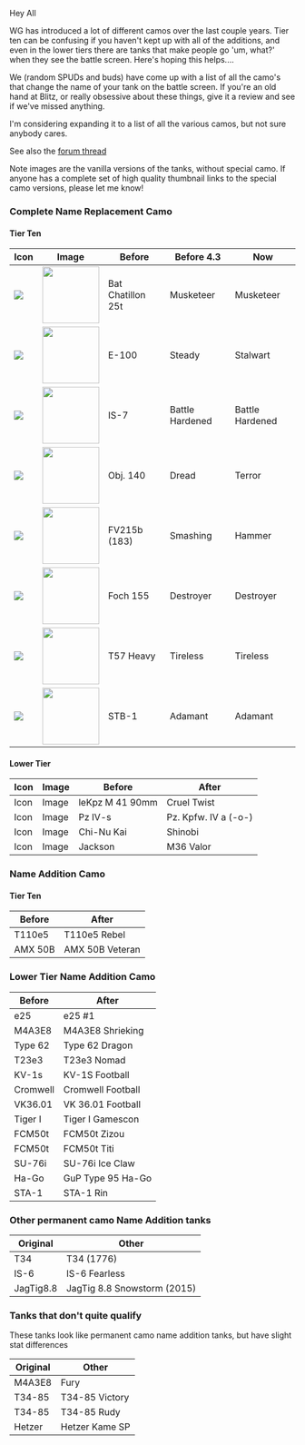 Hey All

WG has introduced a lot of different camos over the last couple years. 
Tier ten can be confusing if you haven't kept up with all of the additions, and even in the lower tiers there are tanks that make people go 'um, what?' when they see the battle screen.
Here's hoping this helps....

We  (random SPUDs and buds) have come up with a list of all the camo's that change the name of your tank on the battle screen.
If you're an old hand at Blitz, or really obsessive about these things, give it a review and see if we've missed anything.

I'm considering expanding it to a list of all the various camos, but not sure anybody cares.

See also the [forum thread](http://forum.wotblitz.com/index.php?/topic/85109-camouflage-lists-note-blitz-historians-wanted)

Note images are the vanilla versions of the tanks, without special camo.  If anyone has a complete set of high quality thumbnail links to the special camo versions, please let me know!

### Complete Name Replacement Camo
#### Tier Ten
 | Icon                                                                                                                      | Image                                                                                                                                                                                                                  | Before            | Before 4.3      | Now             | 
 | ---                                                                                                                       | ---                                                                                                                                                                                                                    | ---               | ---             | ---             | 
 | <img src="http://us-wotp.wgcdn.co/static/2.57.0/encyclopedia/tankopedia/vehicle/contour/france-f18_bat_chatillon25t.png"> | <a href="https://wotblitz.com/en/encyclopedia/vehicles/france/Bat_Chatillon25t/"><img src="https://glossary-na-static.gcdn.co/icons/wotb/4.4.0.1/uploaded/vehicles/hd_thumbnail/Bat_Chatillon25t.png" width="100"></a> | Bat Chatillon 25t | Musketeer       | Musketeer       | 
 | <img src="http://us-wotp.wgcdn.co/static/2.57.0/encyclopedia/tankopedia/vehicle/contour/germany-g56_e-100.png">           | <a href="https://wotblitz.com/en/encyclopedia/vehicles/germany/E-100/"><img src="https://glossary-na-static.gcdn.co/icons/wotb/4.4.0.1/uploaded/vehicles/hd_thumbnail/E-100.png" width="100"></a>                      | E-100             | Steady          | Stalwart        | 
 | <img src="http://us-wotp.wgcdn.co/static/2.57.0/encyclopedia/tankopedia/vehicle/contour/ussr-r45_is-7.png">               | <a href="https://wotblitz.com/en/encyclopedia/vehicles/ussr/IS-7/"><img src="https://glossary-na-static.gcdn.co/icons/wotb/4.4.0.1/uploaded/vehicles/hd_thumbnail/IS-7.png" width="100"></a>                           | IS-7              | Battle Hardened | Battle Hardened | 
 | <img src="http://us-wotp.wgcdn.co/static/2.57.0/encyclopedia/tankopedia/vehicle/contour/ussr-r97_object_140.png">         | <a href="https://wotblitz.com/en/encyclopedia/vehicles/ussr/Object_140/"><img src="https://glossary-na-static.gcdn.co/icons/wotb/4.4.0.1/uploaded/vehicles/hd_thumbnail/Object_140.png" width="100"></a>               | Obj. 140          | Dread           | Terror          | 
 | <img src="http://us-wotp.wgcdn.co/static/2.57.0/encyclopedia/tankopedia/vehicle/contour/uk-gb48_fv215b_183.png">          | <a href="https://wotblitz.com/en/encyclopedia/vehicles/uk/GB48_FV215b_183/"><img src="https://glossary-na-static.gcdn.co/icons/wotb/4.4.0.1/uploaded/vehicles/hd_thumbnail/GB48_FV215b_183.png" width="100"></a>       | FV215b (183)      | Smashing        | Hammer          | 
 | <img src="http://us-wotp.wgcdn.co/static/2.57.0/encyclopedia/tankopedia/vehicle/contour/france-f64_amx_50fosh_155.png">   | <a href="https://wotblitz.com/en/encyclopedia/vehicles/france/AMX_50Fosh_155/"><img src="https://glossary-na-static.gcdn.co/icons/wotb/4.4.0.1/uploaded/vehicles/hd_thumbnail/AMX_50Fosh_155.png" width="100"></a>     | Foch 155          | Destroyer       | Destroyer       | 
 | <img src="http://us-wotp.wgcdn.co/static/2.57.0/encyclopedia/tankopedia/vehicle/contour/usa-a67_t57_58.png">              | <a href="https://wotblitz.com/en/encyclopedia/vehicles/usa/T57_58/"><img src="https://glossary-na-static.gcdn.co/icons/wotb/4.4.0.1/uploaded/vehicles/hd_thumbnail/T57_58.png" width="100"></a>                        | T57 Heavy         | Tireless        | Tireless        | 
 | <img src="http://us-wotp.wgcdn.co/static/2.57.0/encyclopedia/tankopedia/vehicle/contour/japan-j16_st_b1.png">             | <a href="https://wotblitz.com/en/encyclopedia/vehicles/japan/ST_B1/"><img src="https://glossary-na-static.gcdn.co/icons/wotb/4.4.0.1/uploaded/vehicles/hd_thumbnail/ST_B1.png" width="100"></a>                        | STB-1             | Adamant         | Adamant         | 

#### Lower Tier
| Icon | Image | Before     | After     | 
| ---  | ---   | ---        | ---       | 
| Icon | Image | leKpz M 41 90mm | Cruel Twist | 
| Icon | Image | Pz IV-s    | Pz. Kpfw. IV a (-o-) | 
| Icon | Image | Chi-Nu Kai | Shinobi   | 
| Icon | Image | Jackson    | M36 Valor | 


### Name Addition Camo
#### Tier Ten
| Before  | After           | 
| ---     | ---             | 
| T110e5  | T110e5 Rebel    | 
| AMX 50B | AMX 50B Veteran | 


### Lower Tier Name Addition Camo
| Before   | After             | 
| ---      | ---               | 
| e25      | e25 #1            | 
| M4A3E8   | M4A3E8 Shrieking  | 
| Type 62  | Type 62 Dragon    | 
| T23e3    | T23e3 Nomad       | 
| KV-1s    | KV-1S Football    | 
| Cromwell | Cromwell Football | 
| VK36.01  | VK 36.01 Football | 
| Tiger I  | Tiger I Gamescon  | 
| FCM50t   | FCM50t Zizou      | 
| FCM50t   | FCM50t Titi       | 
| SU-76i   | SU-76i Ice Claw   | 
| Ha-Go    | GuP Type 95 Ha-Go | 
| STA-1    | STA-1 Rin         | 


### Other permanent camo Name Addition tanks
| Original  | Other                       | 
| ---       | ---                         | 
| T34       | T34 (1776)                  | 
| IS-6      | IS-6 Fearless               | 
| JagTig8.8 | JagTig 8.8 Snowstorm (2015) | 


### Tanks that don't quite qualify
These tanks look like permanent camo name addition tanks, but have slight stat differences

| Original | Other          | 
| ---      | ---            | 
| M4A3E8   | Fury           | 
| T34-85   | T34-85 Victory | 
| T34-85   | T34-85 Rudy    | 
| Hetzer   | Hetzer Kame SP | 


